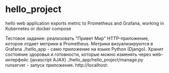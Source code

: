 # hello_project
hello web application exports metric to Prometheus and Grafana, working in Kubernetes or docker compose

Тестовое задание: реализовать "Привет Мир" HTTP-приложение, которое отдает метрики в Prometheus. Метрики визуализируются в Grafana
./hello_app - само приложение на языке  Python (Django). Хранит состояние здоровья и готовности, которые можно изменять через
web-интерфейс (javascript AJAX)
./hello_app/hello_project/manage.py runserver - запуск приложения.
http://localhost:
